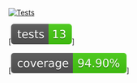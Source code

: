 [![Tests](https://github.com/JasonPhillips-Axuall/adventofcode/actions/workflows/test.yaml/badge.svg)](https://github.com/JasonPhillips-Axuall/adventofcode/actions/workflows/test.yaml)

[![Tests Status](./badges/test.svg)]

[![Coverage Status](./badges/coverage.svg)]